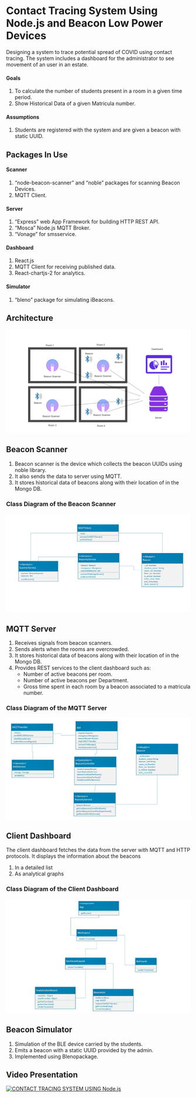 # Contact Tracing System Using Node.js and Beacon Low Power Devices

Designing a system to trace potential spread of COVID using contact tracing. The system includes a dashboard for the administrator to see movement of an user in an estate.

#### Goals
<ol>
  <li>To calculate the number of students present in a room in a given time period.</li>
  <li>Show Historical Data of a given Matricula number.</li>
</ol>

#### Assumptions
<ol>
  <li>Students are registered with the system and are given a beacon with static UUID.</li>
</ol>

## Packages In Use

#### Scanner
<ol>
  <li>“node-beacon-scanner” and “noble” packages for scanning Beacon Devices.</li>
  <li>MQTT Client.</li>
</ol>

#### Server
<ol>
  <li>“Express” web App Framework for building HTTP REST API.</li>
  <li>“Mosca” Node.js MQTT Broker.</li>
  <li>“Vonage” for smsservice.</li>
</ol>

#### Dashboard
<ol>
  <li>React.js</li>
  <li>MQTT Client for receiving published data.</li>
  <li>React-chartjs-2 for analytics.</li>
</ol>

#### Simulator
<ol>
  <li>“bleno” package for simulating iBeacons.</li>
</ol>

## Architecture
![Architecture of the Application](/assets/Architecture.png)

## Beacon Scanner
<ol>
  <li>Beacon scanner is the device which collects the beacon UUIDs using noble library.</li>
  <li>It also sends the data to server using MQTT.</li>
  <li>It stores historical data of beacons along with their location of in the Mongo DB.</li>
</ol>

### Class Diagram of the Beacon Scanner
![Beacon Scanner](/assets/class_diagram_beacon_scanner.png)

## MQTT Server
<ol>
  <li>Receives signals from beacon scanners.</li>
  <li>Sends alerts when the rooms are overcrowded.</li>
  <li>It stores historical data of beacons along with their location of in the Mongo DB.</li>
  <li>Provides REST services to the client dashboard such as:
    <ul>
      <li>Number of active beacons per room.</li>
      <li>Number of active beacons per Department.</li>
      <li>Gross time spent in each room by a beacon associated to a matricula number.</li>
    </ul>
  </li>
</ol>

### Class Diagram of the MQTT Server
![MQTT Server](/assets/class_diagram_MQTT_server.png)

## Client Dashboard
The client dashboard fetches the data from the server with MQTT and HTTP protocols. It displays the information about the beacons
<ol>
  <li>In a detailed list</li>
  <li>As analytical graphs</li>
</ol>

### Class Diagram of the Client Dashboard
![MQTT Server](/assets/class_diagram_dashboard.png)

## Beacon Simulator
<ol>
  <li>Simulation of the BLE device carried by the students.</li>
  <li>Emits a beacon with a static UUID provided by the admin.</li>
  <li>Implemented using Blenopackage.</li>
</ol>

## Video Presentation

[![CONTACT TRACING SYSTEM USING Node.js](https://img.youtube.com/vi/FnoAfeVcyWs/0.jpg)](https://www.youtube.com/watch?v=FnoAfeVcyWs)